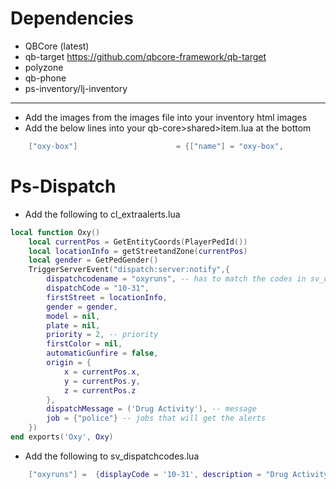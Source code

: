 # Dependencies
- QBCore (latest)
- qb-target https://github.com/qbcore-framework/qb-target
- polyzone
- qb-phone
- ps-inventory/lj-inventory

------------------------------------------------------------------------------------

* Add the images from the images file into your inventory html images
* Add the below lines into your qb-core>shared>item.lua at the bottom
```lua
	["oxy-box"] 			    	 = {["name"] = "oxy-box",				    ["label"] = "Drug Package",			   	["weight"] = 40000,    	["type"] = "item",		["image"] = "oxy-box.png",         	["unique"] = true,		["useable"] = false,	    ["shouldClose"] = true,    ["combinable"] = nil,   ["description"] = "",								["created"] = nil, 		["decay"] = 0.0	},

```

# Ps-Dispatch

* Add the following to cl_extraalerts.lua
```lua
local function Oxy()
    local currentPos = GetEntityCoords(PlayerPedId())
    local locationInfo = getStreetandZone(currentPos)
    local gender = GetPedGender()
    TriggerServerEvent("dispatch:server:notify",{
        dispatchcodename = "oxyruns", -- has to match the codes in sv_dispatchcodes.lua so that it generates the right blip
        dispatchCode = "10-31",
        firstStreet = locationInfo,
        gender = gender,
        model = nil,
        plate = nil,
        priority = 2, -- priority
        firstColor = nil,
        automaticGunfire = false,
        origin = {
            x = currentPos.x,
            y = currentPos.y,
            z = currentPos.z
        },
        dispatchMessage = ('Drug Activity'), -- message
        job = {"police"} -- jobs that will get the alerts
    })
end exports('Oxy', Oxy)
```

* Add the following to sv_dispatchcodes.lua
```lua
	["oxyruns"] =  {displayCode = '10-31', description = "Drug Activity", radius = 0, recipientList = {'police'}, blipSprite = 51, blipColour = 17, blipScale = 1.5, blipLength = 2, sound = "robberysound", offset = "false"},

```
